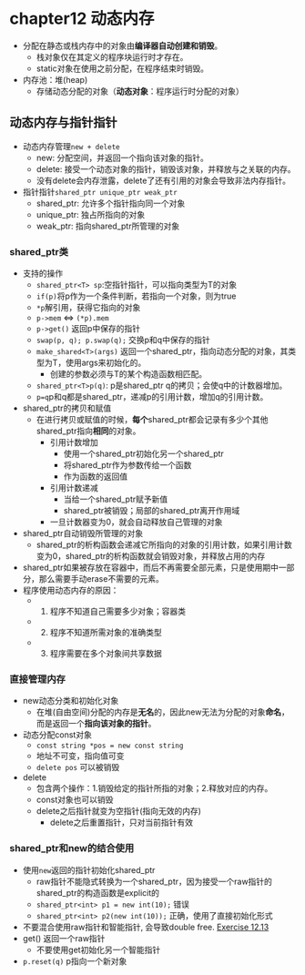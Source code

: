 # chapter12 动态内存
- 分配在静态或栈内存中的对象由**编译器自动创建和销毁**。
  - 栈对象仅在其定义的程序块运行时才存在。
  - static对象在使用之前分配，在程序结束时销毁。
- 内存池：堆(heap)
  - 存储动态分配的对象（**动态对象**：程序运行时分配的对象）

## 动态内存与指针指针
- 动态内存管理`new + delete`
  - new: 分配空间，并返回一个指向该对象的指针。
  - delete: 接受一个动态对象的指针，销毁该对象，并释放与之关联的内存。
  - 没有delete会内存泄露，delete了还有引用的对象会导致非法内存指针。
- 指针指针`shared_ptr unique_ptr weak_ptr`
  - shared_ptr: 允许多个指针指向同一个对象
  - unique_ptr: 独占所指向的对象
  - weak_ptr: 指向shared_ptr所管理的对象

### shared_ptr类
- 支持的操作
  - `shared_ptr<T> sp`:空指针指针，可以指向类型为T的对象
  - `if(p)`将p作为一个条件判断，若指向一个对象，则为true
  - `*p`解引用，获得它指向的对象
  - `p->mem` <=>  `(*p).mem`
  - `p->get()` 返回p中保存的指针
  - `swap(p, q); p.swap(q);` 交换p和q中保存的指针
  - `make_shared<T>(args)` 返回一个shared_ptr，指向动态分配的对象，其类型为T，使用args来初始化的。
    - 创建的参数必须与T的某个构造函数相匹配。
  - `shared_ptr<T>p(q)`: p是shared_ptr q的拷贝；会使q中的计数器增加。
  - `p=q`p和q都是shared_ptr，递减p的引用计数，增加q的引用计数。
- shared_ptr的拷贝和赋值
  - 在进行拷贝或赋值的时候，**每个**shared_ptr都会记录有多少个其他shared_ptr指向**相同**的对象。
    -  引用计数增加
       -  使用一个shared_ptr初始化另一个shared_ptr
       -  将shared_ptr作为参数传给一个函数
       -  作为函数的返回值
    - 引用计数递减
      - 当给一个shared_ptr赋予新值
      - shared_ptr被销毁；局部的shared_ptr离开作用域
    - 一旦计数器变为0，就会自动释放自己管理的对象
- shared_ptr自动销毁所管理的对象
  - shared_ptr的析构函数会递减它所指向的对象的引用计数，如果引用计数变为0，shared_ptr的析构函数就会销毁对象，并释放占用的内存
- shared_ptr如果被存放在容器中，而后不再需要全部元素，只是使用期中一部分，那么需要手动erase不需要的元素。
- 程序使用动态内存的原因：
  - 1. 程序不知道自己需要多少对象；容器类
  - 2. 程序不知道所需对象的准确类型
  - 3. 程序需要在多个对象间共享数据

### 直接管理内存
- new动态分类和初始化对象
  - 在堆(自由空间)分配的内存是**无名**的，因此new无法为分配的对象**命名**，而是返回一个**指向该对象的指针**。
- 动态分配const对象
  - `const string *pos = new const string`
  - 地址不可变，指向值可变
  - `delete pos` 可以被销毁
- delete
  - 包含两个操作：1.销毁给定的指针所指的对象；2.释放对应的内存。
  - const对象也可以销毁
  - delete之后指针就变为空指针(指向无效的内存)
    - delete之后重置指针，只对当前指针有效

### shared_ptr和new的结合使用
- 使用`new`返回的指针初始化shared_ptr
  - raw指针不能隐式转换为一个shared_ptr，因为接受一个raw指针的shared_ptr的构造函数是explicit的
  - `shared_ptr<int> p1 = new int(10);` 错误
  - `shared_ptr<int> p2(new int(10));` 正确，使用了直接初始化形式
- 不要混合使用raw指针和智能指针, 会导致double free. [Exercise 12.13](../ch12/ex12_13.cpp)
- get() 返回一个raw指针
  - 不要使用get初始化另一个智能指针
- `p.reset(q)` p指向一个新对象
